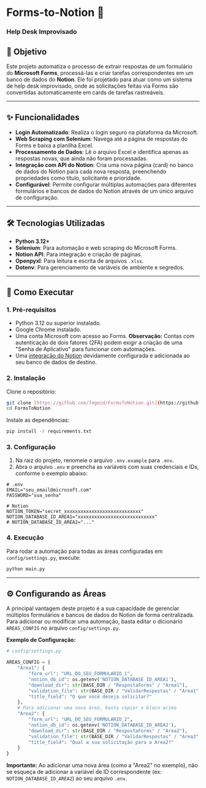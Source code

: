 # Forms-to-Notion 🤖

### Help Desk Improvisado

## 🎯 Objetivo

Este projeto automatiza o processo de extrair respostas de um formulário do **Microsoft Forms**, processá-las e criar tarefas correspondentes em um banco de dados do **Notion**. Ele foi projetado para atuar como um sistema de help desk improvisado, onde as solicitações feitas via Forms são convertidas automaticamente em cards de tarefas rastreáveis.

---

## ✨ Funcionalidades

-   **Login Automatizado**: Realiza o login seguro na plataforma da Microsoft.
-   **Web Scraping com Selenium**: Navega até a página de respostas do Forms e baixa a planilha Excel.
-   **Processamento de Dados**: Lê o arquivo Excel e identifica apenas as respostas novas, que ainda não foram processadas.
-   **Integração com API do Notion**: Cria uma nova página (card) no banco de dados do Notion para cada nova resposta, preenchendo propriedades como título, solicitante e prioridade.
-   **Configurável**: Permite configurar múltiplas automações para diferentes formulários e bancos de dados do Notion através de um único arquivo de configuração.

---

## 🛠️ Tecnologias Utilizadas

-   **Python 3.12+**
-   **Selenium**: Para automação e web scraping do Microsoft Forms.
-   **Notion API**: Para integração e criação de páginas.
-   **Openpyxl**: Para leitura e escrita de arquivos `.xlsx`.
-   **Dotenv**: Para gerenciamento de variáveis de ambiente e segredos.

---

## 🚀 Como Executar

### 1. Pré-requisitos

-   Python 3.12 ou superior instalado.
-   Google Chrome instalado.
-   Uma conta Microsoft com acesso ao Forms. **Observação:** Contas com autenticação de dois fatores (2FA) podem exigir a criação de uma "Senha de Aplicativo" para funcionar com automações.
-   Uma [integração do Notion](https://www.notion.so/my-integrations) devidamente configurada e adicionada ao seu banco de dados de destino.

### 2. Instalação

Clone o repositório:
```bash
git clone [https://github.com/7ogeid/FormsToNotion.git](https://github.com/7ogeid/FormsToNotion.git)
cd FormsToNotion
```

Instale as dependências:
```bash
pip install -r requirements.txt
```

### 3. Configuração

1.  Na raiz do projeto, renomeie o arquivo `.env.example` para `.env`.
2.  Abra o arquivo `.env` e preencha as variáveis com suas credenciais e IDs, conforme o exemplo abaixo:

```env
# .env
EMAIL="seu_email@microsoft.com"
PASSWORD="sua_senha"

# Notion
NOTION_TOKEN="secret_xxxxxxxxxxxxxxxxxxxxxxxxxxxx"
NOTION_DATABASE_ID_AREA1="xxxxxxxxxxxxxxxxxxxxxxxxxxxx"
# NOTION_DATABASE_ID_AREA2="..."
```

### 4. Execução

Para rodar a automação para todas as áreas configuradas em `config/settings.py`, execute:
```bash
python main.py
```
---
## ⚙️ Configurando as Áreas

A principal vantagem deste projeto é a sua capacidade de gerenciar múltiplos formulários e bancos de dados do Notion de forma centralizada. Para adicionar ou modificar uma automação, basta editar o dicionário `AREAS_CONFIG` no arquivo `config/settings.py`.

**Exemplo de Configuração:**
```python
# config/settings.py

AREAS_CONFIG = {
    "Area1": {
        "form_url": "URL_DO_SEU_FORMULARIO_1",
        "notion_db_id": os.getenv('NOTION_DATABASE_ID_AREA1'),
        "download_dir": str(BASE_DIR / "RespostaForms" / "Area1"),
        "validation_file": str(BASE_DIR / "ValidarRespostas" / "Area1" / "registros_forms.xlsx"),
        "title_field": "O que você deseja solicitar?"
    },
    # Para adicionar uma nova área, basta copiar o bloco acima
    "Area2": {
        "form_url": "URL_DO_SEU_FORMULARIO_2",
        "notion_db_id": os.getenv('NOTION_DATABASE_ID_AREA2'),
        "download_dir": str(BASE_DIR / "RespostaForms" / "Area2"),
        "validation_file": str(BASE_DIR / "ValidarRespostas" / "Area2" / "registros_forms.xlsx"),
        "title_field": "Qual a sua solicitação para a Area2?"
    }
}
```
**Importante:** Ao adicionar uma nova área (como a "Area2" no exemplo), não se esqueça de adicionar a variável de ID correspondente (ex: `NOTION_DATABASE_ID_AREA2`) ao seu arquivo `.env`.
